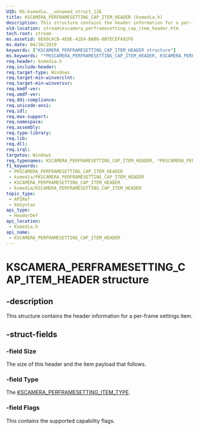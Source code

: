 ```yaml
---
UID: NS:ksmedia.__unnamed_struct_126
title: KSCAMERA_PERFRAMESETTING_CAP_ITEM_HEADER (ksmedia.h)
description: This structure contains the header information for a per-frame settings item.
old-location: stream\kscamera_perframesetting_cap_item_header.htm
tech.root: stream
ms.assetid: 6E68CACB-4E0E-41E4-BAB6-0B7ECEFA92F6
ms.date: 04/30/2019
keywords: ["KSCAMERA_PERFRAMESETTING_CAP_ITEM_HEADER structure"]
ms.keywords: "*PKSCAMERA_PERFRAMESETTING_CAP_ITEM_HEADER, KSCAMERA_PERFRAMESETTING_CAP_ITEM_HEADER, KSCAMERA_PERFRAMESETTING_CAP_ITEM_HEADER structure [Streaming Media Devices], PKSCAMERA_PERFRAMESETTING_CAP_ITEM_HEADER, PKSCAMERA_PERFRAMESETTING_CAP_ITEM_HEADER structure pointer [Streaming Media Devices], ksmedia/KSCAMERA_PERFRAMESETTING_CAP_ITEM_HEADER, ksmedia/PKSCAMERA_PERFRAMESETTING_CAP_ITEM_HEADER, stream.kscamera_perframesetting_cap_item_header"
req.header: ksmedia.h
req.include-header: 
req.target-type: Windows
req.target-min-winverclnt: 
req.target-min-winversvr: 
req.kmdf-ver: 
req.umdf-ver: 
req.ddi-compliance: 
req.unicode-ansi: 
req.idl: 
req.max-support: 
req.namespace: 
req.assembly: 
req.type-library: 
req.lib: 
req.dll: 
req.irql: 
targetos: Windows
req.typenames: KSCAMERA_PERFRAMESETTING_CAP_ITEM_HEADER, *PKSCAMERA_PERFRAMESETTING_CAP_ITEM_HEADER
f1_keywords:
 - PKSCAMERA_PERFRAMESETTING_CAP_ITEM_HEADER
 - ksmedia/PKSCAMERA_PERFRAMESETTING_CAP_ITEM_HEADER
 - KSCAMERA_PERFRAMESETTING_CAP_ITEM_HEADER
 - ksmedia/KSCAMERA_PERFRAMESETTING_CAP_ITEM_HEADER
topic_type:
 - APIRef
 - kbSyntax
api_type:
 - HeaderDef
api_location:
 - Ksmedia.h
api_name:
 - KSCAMERA_PERFRAMESETTING_CAP_ITEM_HEADER
---
```


# KSCAMERA_PERFRAMESETTING_CAP_ITEM_HEADER structure


## -description

This structure contains the header information for a per-frame settings item.

## -struct-fields

### -field Size

The size of this header and the item payload that follows.

### -field Type

The <a href="https://docs.microsoft.com/windows-hardware/drivers/ddi/ksmedia/ne-ksmedia-kscamera_perframesetting_item_type">KSCAMERA_PERFRAMESETTING_ITEM_TYPE</a>.

### -field Flags

This contains the supported capability flags.

